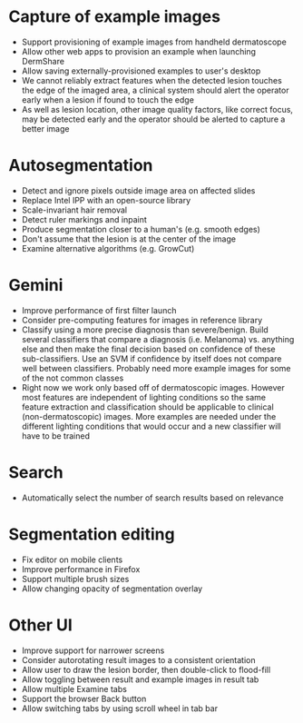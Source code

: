 # Capture of example images

- Support provisioning of example images from handheld dermatoscope
- Allow other web apps to provision an example when launching DermShare
- Allow saving externally-provisioned examples to user's desktop
- We cannot reliably extract features when the detected lesion touches
  the edge of the imaged area, a clinical system should alert the
  operator early when a lesion if found to touch the edge
- As well as lesion location, other image quality factors, like correct
  focus, may be detected early and the operator should be alerted to
  capture a better image

# Autosegmentation

- Detect and ignore pixels outside image area on affected slides
- Replace Intel IPP with an open-source library
- Scale-invariant hair removal
- Detect ruler markings and inpaint
- Produce segmentation closer to a human's (e.g. smooth edges)
- Don't assume that the lesion is at the center of the image
- Examine alternative algorithms (e.g. GrowCut)

# Gemini

- Improve performance of first filter launch
- Consider pre-computing features for images in reference library
- Classify using a more precise diagnosis than severe/benign.
  Build several classifiers that compare a diagnosis (i.e. Melanoma) vs.
  anything else and then make the final decision based on confidence of
  these sub-classifiers. Use an SVM if confidence by itself does not
  compare well between classifiers. Probably need more example images
  for some of the not common classes
- Right now we work only based off of dermatoscopic images. However most
  features are independent of lighting conditions so the same feature
  extraction and classification should be applicable to clinical
  (non-dermatoscopic) images. More examples are needed under the
  different lighting conditions that would occur and a new classifier
  will have to be trained

# Search

- Automatically select the number of search results based on relevance

# Segmentation editing

- Fix editor on mobile clients
- Improve performance in Firefox
- Support multiple brush sizes
- Allow changing opacity of segmentation overlay

# Other UI

- Improve support for narrower screens
- Consider autorotating result images to a consistent orientation
- Allow user to draw the lesion border, then double-click to flood-fill
- Allow toggling between result and example images in result tab
- Allow multiple Examine tabs
- Support the browser Back button
- Allow switching tabs by using scroll wheel in tab bar
